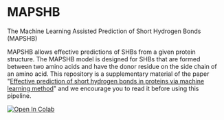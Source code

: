 # MAPSHB
The Machine Learning Assisted Prediction of Short Hydrogen Bonds (MAPSHB)

MAPSHB allows effective predictions of SHBs from a given protein structure. The MAPSHB model is designed for SHBs that are formed between two amino acids and have the donor residue on the side chain of an amino acid. This repository is a supplementary material of the paper "<a href="https://www.nature.com/articles/s41598-021-04306-4">Effective prediction of short hydrogen bonds in proteins via machine learning method</a>" and we encourage you to read it before using this pipeline.

<a href="https://colab.research.google.com/drive/1notF8VnttWgMMIkHiVNoWgEhQ9PjGkrK?authuser=1">
  <img src="https://colab.research.google.com/assets/colab-badge.svg" alt="Open In Colab"/>
</a>
